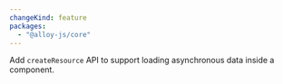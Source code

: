 ```yaml
---
changeKind: feature
packages:
  - "@alloy-js/core"
---
```


Add `createResource` API to support loading asynchronous data inside a component.